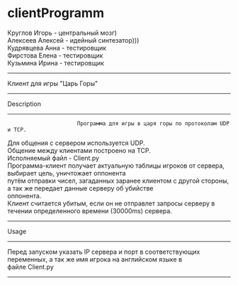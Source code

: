 # clientProgramm  
Круглов Игорь - центральный мозг)  
Алексеев Алексей - идейный синтезатор)))  
Кудрявцева Анна - тестировщик  
Фирстова Елена - тестировщик  
Кузьмина Ирина - тестировщик  
*****************************************************************************************************************  
Клиент для игры "Царь Горы"  
*****************************************************************************************************************  
Description                                                                                                        
*****************************************************************************************************************  
                          Программа для игры в царя горы по протоколам UDP и TCP.                                  
Для общения с сервером используется UDP.                                                                           
Общение между клиентами построено на TCP.                                                                          
Исполняемый файл - Client.py                                                                                       
Программа-клиент получает актуальную таблицы игроков от сервера, выбирает цель, уничтожает оппонента               
путём отправки чисел, загаданных заранее клиентом с другой стороны, а так же передает данные серверу об убийстве   
оппонента.                                                                                                         
Клиент считается убитым, если он не отправлет запросы серверу в течении определенного времени (30000ms) сервера.   
*****************************************************************************************************************  
Usage                                                                                                              
*****************************************************************************************************************  
Перед запуском указать IP сервера и порт в соответствующих переменных, а так же имя игрока на английском языке в   
файле Client.py                                                                                                    
_________________________________________________________________________________________________________________  

